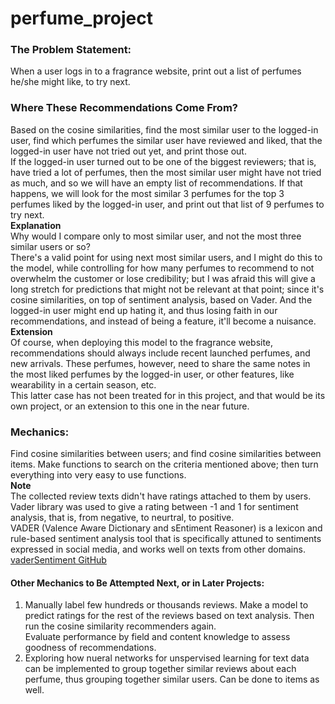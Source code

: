 # perfume_project

### The Problem Statement: 
When a user logs in to a fragrance website, print out a list of perfumes he/she might like, to try next. 

### Where These Recommendations Come From?
Based on the cosine similarities, find the most similar user to the logged-in user, find which perfumes the similar user have reviewed and liked, that the logged-in user have not tried out yet, and print those out. <br />
If the logged-in user turned out to be one of the biggest reviewers; that is, have tried a lot of perfumes, then the most similar user might have not tried as much, and so we will have an empty list of recommendations. If that happens, we will look for the most similar 3 perfumes for the top 3 perfumes liked by the logged-in user, and print out that list of 9 perfumes to try next. <br />
**Explanation** <br />
Why would I compare only to most similar user, and not the most three similar users or so? <br /> 
There's a valid point for using next most similar users, and I might do this to the model, while controlling for how many perfumes to recommend to not overwhelm the customer or lose credibility; but I was afraid this will give a long stretch for predictions that might not be relevant at that point; since it's cosine similarities, on top of sentiment analysis, based on Vader. 
And the logged-in user might end up hating it, and thus losing faith in our recommendations, and instead of being a feature, it'll become a nuisance. 
**Extension** <br />
Of course, when deploying this model to the fragrance website, recommendations should always include recent launched perfumes, and new arrivals. These perfumes, however, need to share the same notes in the most liked perfumes by the logged-in user, or other features, like wearability in a certain season, etc. <br />
This latter case has not been treated for in this project, and that would be its own project, or an extension to this one in the near future. 

### Mechanics: 
Find cosine similarities between users; and find cosine similarities between items. Make functions to search on the criteria mentioned above; then turn everything into very easy to use functions. <br />
**Note** <br /> 
The collected review texts didn't have ratings attached to them by users. Vader library was used to give a rating between -1 and 1 for sentiment analysis, that is, from negative, to neurtral, to positive. <br />
VADER (Valence Aware Dictionary and sEntiment Reasoner) is a lexicon and rule-based sentiment analysis tool that is specifically attuned to sentiments expressed in social media, and works well on texts from other domains. [vaderSentiment GitHub](https://github.com/cjhutto/vaderSentiment) 

#### Other Mechanics to Be Attempted Next, or in Later Projects:
1. Manually label few hundreds or thousands reviews. Make a model to predict ratings for the rest of the reviews based on text analysis. Then run the cosine similarity recommenders again. <br />  Evaluate performance by field and content knowledge to assess goodness of recommendations.
2. Exploring how nueral networks for unspervised learning for text data can be implemented to group together similar reviews about each perfume, thus grouping together similar users. Can be done to items as well. 